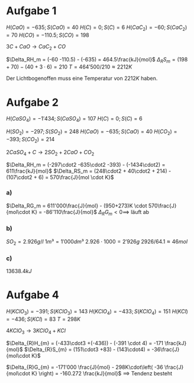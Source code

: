 # Aufgabe 1
$H(CaO) = -635; S(CaO) = 40$
$H(C) = 0; S(C) = 6$
$H(CaC_2) = -60; S(CaC_2) = 70$
$H(CO) = -110.5; S(CO) = 198$

$3C + CaO \to CaC_2 + CO$

$\Delta_RH_m = (-60 -110.5) - (-635) = 464.5\frac{kJ}{mol}$
$\Delta_RS_m = (198 + 70) - (40 + 3 \cdot 6) = 210$
$T= 464'500 / 210 \approx 2212K$

Der Lichtbogenoffen muss eine Temperatur von $2212K$ haben.

# Aufgabe 2
$H(CaSO_4) = -1'434; S(CaSO_4) = 107$
$H(C) = 0; S(C)= 6$

$H(SO_2) = -297; S(SO_2) = 248$
$H(CaO) = -635; S(CaO) = 40$
$H(CO_2) = -393; S(CO_2) = 214$

$2CaSO_4 + C \to 2SO_2 + 2CaO + CO_2$

$\Delta_RH_m = (-297\cdot2 -635\cdot2 -393) - (-1434\cdot2) = 611\frac{kJ}{mol}$
$\Delta_RS_m = (248\cdot2 + 40\cdot2 + 214) - (107\cdot2 + 6) = 570\frac{J}{mol \cdot K}$

### a)
$\Delta_RG_m = 611'000\frac{J}{mol} - (950+273)K \cdot 570\frac{J}{mol\cdot K} = -86'110\frac{J}{mol}$
$\Delta_RG_m < 0 \implies$ läuft ab

### b)
$SO_2 = 2.926g/l$
$1m³ = 1'000dm³$
$2.926 \cdot 1000 = 2'926g$
$2926 / 64.1 \approx 46mol$

### c)
$13638.4kJ$

# Aufgabe 4
$H(KClO_{3}) = -391; S(KClO_{3}) = 143$
$H(KClO_{4}) = -433; S(KClO_{4}) = 151$
$H(KCl) = -436; S(KCl) = 83$
$T = 298K$

$4KClO_{3} \to 3KClO_{4} + KCl$

$\Delta_{R}H_{m} = (-433\cdot3 +(-436)) - (-391 \cdot 4) = -171 \frac{kJ}{mol}$
$\Delta_{R}S_{m} = (151\cdot3 +83) - (143\cdot4) = -36\frac{J}{mol\cdot K}$

$\Delta_{R}G_{m} = -171'000 \frac{J}{mol} - 298K\cdot\left( -36 \frac{J}{mol\cdot K} \right) = -160.272 \frac{kJ}{mol}$
$\implies$ Tendenz besteht
